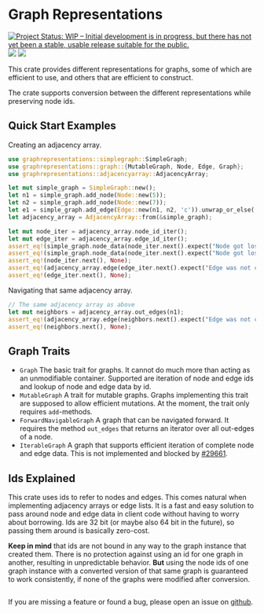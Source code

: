 # Graph Representations

[![Project Status: WIP – Initial development is in progress, but there has not yet been a stable, usable release suitable for the public.](https://www.repostatus.org/badges/latest/wip.svg)](https://www.repostatus.org/#wip)
[![](http://meritbadge.herokuapp.com/graphrepresentations)](https://crates.io/crates/graphrepresentations)
[![](https://docs.rs/graphrepresentations/badge.svg)](https://docs.rs/graphrepresentations)

This crate provides different representations for graphs, some of which are efficient to use,
and others that are efficient to construct.

The crate supports conversion between the different representations while preserving node ids.

## Quick Start Examples

Creating an adjacency array.

```rust
use graphrepresentations::simplegraph::SimpleGraph;
use graphrepresentations::graph::{MutableGraph, Node, Edge, Graph};
use graphrepresentations::adjacencyarray::AdjacencyArray;

let mut simple_graph = SimpleGraph::new();
let n1 = simple_graph.add_node(Node::new(5));
let n2 = simple_graph.add_node(Node::new(7));
let e1 = simple_graph.add_edge(Edge::new(n1, n2, 'c')).unwrap_or_else(|error| panic!("The edge refers nonexistent nodes: {:?}", error));
let adjacency_array = AdjacencyArray::from(&simple_graph);

let mut node_iter = adjacency_array.node_id_iter();
let mut edge_iter = adjacency_array.edge_id_iter();
assert_eq!(simple_graph.node_data(node_iter.next().expect("Node got lost")), adjacency_array.node_data(n1)); // The order of the nodes is guaranteed to stay the same
assert_eq!(simple_graph.node_data(node_iter.next().expect("Node got lost")), adjacency_array.node_data(n2));
assert_eq!(node_iter.next(), None);
assert_eq!(adjacency_array.edge(edge_iter.next().expect("Edge was not converted correctly")), simple_graph.edge(e1));
assert_eq!(edge_iter.next(), None);
```

Navigating that same adjacency array.

```rust
// The same adjacency array as above
let mut neighbors = adjacency_array.out_edges(n1);
assert_eq!(adjacency_array.edge(neighbors.next().expect("Edge was not converted correctly")), simple_graph.edge(e1));
assert_eq!(neighbors.next(), None);
```

## Graph Traits

 * `Graph` The basic trait for graphs.
   It cannot do much more than acting as an unmodifiable container.
   Supported are iteration of node and edge ids and lookup of node and edge data by id.
 * `MutableGraph` A trait for mutable graphs.
   Graphs implementing this trait are supposed to allow efficient mutations.
   At the moment, the trait only requires `add`-methods.
 * `ForwardNavigableGraph` A graph that can be navigated forward.
   It requires the method `out_edges` that returns an iterator over all out-edges of a node.
 * `IterableGraph` A graph that supports efficient iteration of complete node and edge data.
   This is not implemented and blocked by [#29661](https://github.com/rust-lang/rust/issues/29661).

## Ids Explained

This crate uses ids to refer to nodes and edges.
This comes natural when implementing adjacency arrays or edge lists.
It is a fast and easy solution to pass around node and edge data in client code without having to worry about borrowing.
Ids are 32 bit (or maybe also 64 bit in the future), so passing them around is basically zero-cost.

**Keep in mind** that ids are not bound in any way to the graph instance that created them.
There is no protection against using an id for one graph in another, resulting in unpredictable behavior.
**But** using the node ids of one graph instance with a converted version of that same graph is guaranteed to work consistently, if none of the graphs were modified after conversion.

##

If you are missing a feature or found a bug, please open an issue on [github](https://github.com/ISibboI/graphrepresentations/issues).